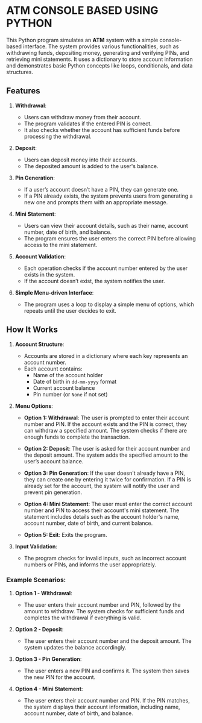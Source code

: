 # ATM CONSOLE BASED USING PYTHON 

This Python program simulates an **ATM** system with a simple console-based interface. The system provides various functionalities, such as withdrawing funds, depositing money, generating and verifying PINs, and retrieving mini statements. It uses a dictionary to store account information and demonstrates basic Python concepts like loops, conditionals, and data structures.

## Features

1. **Withdrawal**: 
   - Users can withdraw money from their account.
   - The program validates if the entered PIN is correct.
   - It also checks whether the account has sufficient funds before processing the withdrawal.

2. **Deposit**:
   - Users can deposit money into their accounts.
   - The deposited amount is added to the user's balance.

3. **Pin Generation**:
   - If a user’s account doesn’t have a PIN, they can generate one.
   - If a PIN already exists, the system prevents users from generating a new one and prompts them with an appropriate message.

4. **Mini Statement**:
   - Users can view their account details, such as their name, account number, date of birth, and balance.
   - The program ensures the user enters the correct PIN before allowing access to the mini statement.

5. **Account Validation**:
   - Each operation checks if the account number entered by the user exists in the system.
   - If the account doesn’t exist, the system notifies the user.

6. **Simple Menu-driven Interface**:
   - The program uses a loop to display a simple menu of options, which repeats until the user decides to exit.

## How It Works

1. **Account Structure**:
   - Accounts are stored in a dictionary where each key represents an account number.
   - Each account contains:
     - Name of the account holder
     - Date of birth in `dd-mm-yyyy` format
     - Current account balance
     - Pin number (or `None` if not set)

2. **Menu Options**:
   - **Option 1: Withdrawal**: The user is prompted to enter their account number and PIN. If the account exists and the PIN is correct, they can withdraw a specified amount. The system checks if there are enough funds to complete the transaction.
   
   - **Option 2: Deposit**: The user is asked for their account number and the deposit amount. The system adds the specified amount to the user’s account balance.

   - **Option 3: Pin Generation**: If the user doesn't already have a PIN, they can create one by entering it twice for confirmation. If a PIN is already set for the account, the system will notify the user and prevent pin generation.

   - **Option 4: Mini Statement**: The user must enter the correct account number and PIN to access their account's mini statement. The statement includes details such as the account holder's name, account number, date of birth, and current balance.

   - **Option 5: Exit**: Exits the program.

3. **Input Validation**:
   - The program checks for invalid inputs, such as incorrect account numbers or PINs, and informs the user appropriately.

### Example Scenarios:

1. **Option 1 - Withdrawal**:
   - The user enters their account number and PIN, followed by the amount to withdraw. The system checks for sufficient funds and completes the withdrawal if everything is valid.

2. **Option 2 - Deposit**:
   - The user enters their account number and the deposit amount. The system updates the balance accordingly.

3. **Option 3 - Pin Generation**:
   - The user enters a new PIN and confirms it. The system then saves the new PIN for the account.
   
4. **Option 4 - Mini Statement**:
   - The user enters their account number and PIN. If the PIN matches, the system displays their account information, including name, account number, date of birth, and balance.

